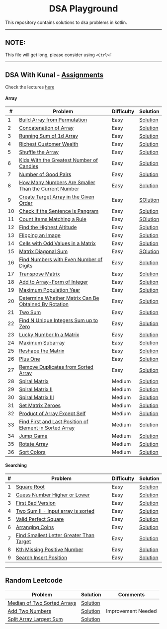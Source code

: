 <h1 align="center">DSA Playground</h1>

This repository contains solutions to dsa problems in kotlin.

---
## NOTE:
This file will get long, please consider using `<Ctrl>F`

---

## DSA With Kunal - [Assignments](https://github.com/kunal-kushwaha/DSA-Bootcamp-Java/tree/main/assignments)
Check the lectures [here](https://github.com/kunal-kushwaha/DSA-Bootcamp-Java)

#### Array
| # | Problem | Difficulty | Solution |
| --- | --- | --- | --- |
| 1 | [Build Array from Permutation](https://leetcode.com/problems/build-array-from-permutation/) | Easy | [Solution](https://github.com/hardiksachan/dsa-playground/blob/main/src/main/kotlin/com/example/leetcode/p1920_build_array_from_permutation/Solution.kt) |
| 2 | [Concatenation of Array](https://leetcode.com/problems/concatenation-of-array/) | Easy | [Solution](https://github.com/hardiksachan/dsa-playground/blob/main/src/main/kotlin/com/example/leetcode/p1929_concatenation_of_array/Solution.kt) |
| 3 | [Running Sum of 1d Array](https://leetcode.com/problems/running-sum-of-1d-array/) | Easy | [Solution](https://github.com/hardiksachan/dsa-playground/blob/main/src/main/kotlin/com/example/leetcode/p1480_running_sum_1d_array/Solution.kt) |
| 4 | [Richest Customer Wealth](https://leetcode.com/problems/richest-customer-wealth/) | Easy | [Solution](https://github.com/hardiksachan/dsa-playground/blob/main/src/main/kotlin/com/example/leetcode/p1672_richest_customer_wealth/Solution.kt) |
| 5 | [Shuffle the Array](https://leetcode.com/problems/shuffle-the-array/) | Easy | [Solution](https://github.com/hardiksachan/dsa-playground/blob/main/src/main/kotlin/com/example/leetcode/p1470_shuffle_the_array/Solution.kt) |
| 6 | [Kids With the Greatest Number of Candies](https://leetcode.com/problems/kids-with-the-greatest-number-of-candies/) | Easy | [Solution](https://github.com/hardiksachan/dsa-playground/blob/main/src/main/kotlin/com/example/leetcode/p1431_kids_with_the_greatest_number_of_candies/Solution.kt) |
| 7 | [Number of Good Pairs](https://leetcode.com/problems/number-of-good-pairs/) | Easy | [Solution](https://github.com/hardiksachan/dsa-playground/blob/main/src/main/kotlin/com/example/leetcode/p1512_number_of_good_pairs/Solution.kt) |
| 8 | [How Many Numbers Are Smaller Than the Current Number](https://leetcode.com/problems/how-many-numbers-are-smaller-than-the-current-number/) | Easy | [Solution](https://github.com/hardiksachan/dsa-playground/blob/main/src/main/kotlin/com/example/leetcode/p1365_how_many_numbers_are_smaller_than_the_current_number/Solution.kt) |
| 9 | [Create Target Array in the Given Order](https://leetcode.com/problems/create-target-array-in-the-given-order/) | Easy | [SOlution](https://github.com/hardiksachan/dsa-playground/tree/main/src/main/kotlin/com/example/leetcode/p1389_create_target_array_in_given_order) |
| 10 | [Check if the Sentence Is Pangram](https://leetcode.com/problems/check-if-the-sentence-is-pangram/) | Easy | [Solution](https://github.com/hardiksachan/dsa-playground/tree/main/src/main/kotlin/com/example/leetcode/p1832_check_if_the_sentence_is_pangram) |
| 11 | [Count Items Matching a Rule](https://leetcode.com/problems/count-items-matching-a-rule/) | Easy | [SOlution](https://github.com/hardiksachan/dsa-playground/blob/main/src/main/kotlin/com/example/leetcode/p1773_count_items_matching_a_rule/Solution.kt) |
| 12 | [Find the Highest Altitude](https://leetcode.com/problems/find-the-highest-altitude/) | Easy | [Solution](https://github.com/hardiksachan/dsa-playground/blob/main/src/main/kotlin/com/example/leetcode/p1732_find_the_highest_altitude/Solution.kt) |
| 13 | [Flipping an Image](https://leetcode.com/problems/flipping-an-image/) | Easy | [Solution](https://github.com/hardiksachan/dsa-playground/tree/main/src/main/kotlin/com/example/leetcode/p0832_flipping_an_image) |
| 14 | [Cells with Odd Values in a Matrix](https://leetcode.com/problems/cells-with-odd-values-in-a-matrix/) | Easy | [Solution](https://github.com/hardiksachan/dsa-playground/blob/main/src/main/kotlin/com/example/leetcode/p1252_cells_with_odd_values_in_a_matrix/Solution.kt) |
| 15 | [Matrix Diagonal Sum](https://leetcode.com/problems/matrix-diagonal-sum/) | Easy | [SOlution](https://github.com/hardiksachan/dsa-playground/blob/main/src/main/kotlin/com/example/leetcode/p1572_matrix_diagonal_sum/Solution.kt) |
| 16 | [Find Numbers with Even Number of Digits](https://leetcode.com/problems/find-numbers-with-even-number-of-digits/) | Easy | [Solution](https://github.com/hardiksachan/dsa-playground/blob/main/src/main/kotlin/com/example/leetcode/p1295_find_numbers_with_even_number_of_digits/Solution.kt) |
| 17 | [Transpose Matrix](https://leetcode.com/problems/transpose-matrix/) | Easy | [Solution](https://github.com/hardiksachan/dsa-playground/blob/main/src/main/kotlin/com/example/leetcode/p0867_transpose_matrix/Solution.kt) |
| 18 | [Add to Array-Form of Integer](https://leetcode.com/problems/add-to-array-form-of-integer/) | Easy | [Solution](https://github.com/hardiksachan/dsa-playground/blob/main/src/main/kotlin/com/example/leetcode/p0989_add_to_array_form_of_integer/Solution.kt) |
| 19 | [Maximum Population Year](https://leetcode.com/problems/maximum-population-year/) | Easy | [Solution](https://github.com/hardiksachan/dsa-playground/blob/main/src/main/kotlin/com/example/leetcode/p1854_maximum_population_year/Solution.kt) |
| 20 | [Determine Whether Matrix Can Be Obtained By Rotation](https://leetcode.com/problems/determine-whether-matrix-can-be-obtained-by-rotation/) | Easy | [Solution](https://github.com/hardiksachan/dsa-playground/blob/main/src/main/kotlin/com/example/leetcode/p1886_determine_whether_matrix_can_be_obtained_by_rotation/Solution.kt) |
| 21 | [Two Sum](https://leetcode.com/problems/two-sum/) | Easy | [Solution](https://github.com/hardiksachan/dsa-playground/blob/main/src/main/kotlin/com/example/leetcode/p0001_two_sum/Solution.kt) |
| 22 | [Find N Unique Integers Sum up to Zero](https://leetcode.com/problems/find-n-unique-integers-sum-up-to-zero/) | Easy | [Solution](https://github.com/hardiksachan/dsa-playground/blob/main/src/main/kotlin/com/example/leetcode/p1304_find_n_unique_integers_sum_up_to_zero/Solution.kt) |
| 23 | [Lucky Number In a Matrix](https://leetcode.com/problems/lucky-numbers-in-a-matrix/) | Easy | [Solution](https://github.com/hardiksachan/dsa-playground/blob/main/src/main/kotlin/com/example/leetcode/p1380_lucky_number_in_a_matrix/Solution.kt) |
| 24 | [Maximum Subarray](https://leetcode.com/problems/maximum-subarray/) | Easy | [Solution](https://github.com/hardiksachan/dsa-playground/blob/main/src/main/kotlin/com/example/leetcode/p0053_maximum_subarray/Solution.kt) |
| 25 | [Reshape the Matrix](https://leetcode.com/problems/reshape-the-matrix/) | Easy | [Solution](https://github.com/hardiksachan/dsa-playground/blob/main/src/main/kotlin/com/example/leetcode/p0566_reshape_the_matrix/Solution.kt) |
| 26 | [Plus One](https://leetcode.com/problems/plus-one/) | Easy | [Solution](https://github.com/hardiksachan/dsa-playground/blob/main/src/main/kotlin/com/example/leetcode/p0066_plus_one/Solution.kt) |
| 27 | [Remove Duplicates from Sorted Array](https://leetcode.com/problems/remove-duplicates-from-sorted-array/) | Easy | [Solution](https://github.com/hardiksachan/dsa-playground/blob/main/src/main/kotlin/com/example/leetcode/p0026_remove_duplicates_from_sorted_array/Solution.kt) |
| 28 | [Spiral Matrix](https://leetcode.com/problems/spiral-matrix/) | Medium | [Solution](https://github.com/hardiksachan/dsa-playground/blob/main/src/main/kotlin/com/example/leetcode/p0054_spiral_matrix/Solution.kt) |
| 29 | [Spiral Matrix II](https://leetcode.com/problems/spiral-matrix-ii/) | Medium | [Solution](https://github.com/hardiksachan/dsa-playground/blob/main/src/main/kotlin/com/example/leetcode/p0059_spiral_matrix_ii/Solution.kt) |
| 30 | [Spiral Matrix III](https://leetcode.com/problems/spiral-matrix-iii/) | Medium | [Solution](https://github.com/hardiksachan/dsa-playground/blob/main/src/main/kotlin/com/example/leetcode/p0885_spiral_matrix_iii/Solution.kt) |
| 31 | [Set Matrix Zeroes](https://leetcode.com/problems/set-matrix-zeroes/) | Medium | [Solution](https://github.com/hardiksachan/dsa-playground/blob/main/src/main/kotlin/com/example/leetcode/p0073_set_matrix_zeroes/Solution.kt) |
| 32 | [Product of Array Except Self](https://leetcode.com/problems/product-of-array-except-self/) | Medium | [Solution](https://github.com/hardiksachan/dsa-playground/blob/main/src/main/kotlin/com/example/leetcode/p0238_product_of_array_except_self/Solution.kt) |
| 33 | [Find First and Last Position of Element in Sorted Array](https://leetcode.com/problems/find-first-and-last-position-of-element-in-sorted-array/) | Medium | [Solution](https://github.com/hardiksachan/dsa-playground/blob/main/src/main/kotlin/com/example/leetcode/p0034_find_first_and_last_position_of_element_in_sorted_array/Solution.kt) |
| 34 | [Jump Game](https://leetcode.com/problems/jump-game/) | Medium | [Solution](https://github.com/hardiksachan/dsa-playground/blob/main/src/main/kotlin/com/example/leetcode/p0055_jump_game/Solution.kt) |
| 35 | [Rotate Array](https://leetcode.com/problems/rotate-array/) | Medium | [Solution](https://github.com/hardiksachan/dsa-playground/blob/main/src/main/kotlin/com/example/leetcode/p0189_rotate_array/Solution.kt) |
| 36 | [Sort Colors](https://leetcode.com/problems/sort-colors/) | Medium | [Solution](https://github.com/hardiksachan/dsa-playground/tree/main/src/main/kotlin/com/example/leetcode/p0075_sort_colors) |


#### Searching
| # | Problem | Difficulty | Solution |
| --- | --- | --- | --- |
| 1 | [Square Root](https://leetcode.com/problems/sqrtx/) | Easy | [Solution](https://github.com/hardiksachan/dsa-playground/blob/main/src/main/kotlin/com/example/leetcode/p0069_sqrt_x/Solution.kt) |
| 2 | [Guess Number Higher or Lower](https://leetcode.com/problems/guess-number-higher-or-lower/) | Easy | [Solution](https://github.com/hardiksachan/dsa-playground/blob/main/src/main/kotlin/com/example/leetcode/p0374_guess_number_higher_or_lower/Solution.kt) |
| 3 | [First Bad Version](https://leetcode.com/problems/first-bad-version/) | Easy | [Solution](https://github.com/hardiksachan/dsa-playground/blob/main/src/main/kotlin/com/example/leetcode/p0278_first_bad_version/Solution.kt) |
| 4 | [Two Sum II - Input array is sorted](https://leetcode.com/problems/two-sum-ii-input-array-is-sorted/submissions/) | Easy | [Solution](https://github.com/hardiksachan/dsa-playground/blob/main/src/main/kotlin/com/example/leetcode/p0167_two_sum_ii/Solution.kt) |
| 5 | [Valid Perfect Square](https://leetcode.com/problems/valid-perfect-square/) | Easy | [Solution](https://github.com/hardiksachan/dsa-playground/blob/main/src/main/kotlin/com/example/leetcode/p0367_valid_perfect_square/Solution.kt) |
| 6 | [Arranging Coins](https://leetcode.com/problems/arranging-coins/) | Easy | [Solution](https://github.com/hardiksachan/dsa-playground/blob/main/src/main/kotlin/com/example/leetcode/p0441_arranging_coins/Solution.kt) |
| 7 | [Find Smallest Letter Greater Than Target](https://leetcode.com/problems/find-smallest-letter-greater-than-target/) | Easy | [Solution](https://github.com/hardiksachan/dsa-playground/blob/main/src/main/kotlin/com/example/leetcode/p0744_find_smalles_letter_greater_than_target/Solution.kt) |
| 8 | [Kth Missing Positive Number](https://leetcode.com/problems/kth-missing-positive-number/) | Easy | [Solution](https://github.com/hardiksachan/dsa-playground/blob/main/src/main/kotlin/com/example/leetcode/p1539_kth_missing_positive_number/Solution.kt) |
| 9 | [Search Insert Position](https://leetcode.com/problems/search-insert-position/) | Easy | [Solution](https://github.com/hardiksachan/dsa-playground/blob/main/src/main/kotlin/com/example/leetcode/p0035_search_insert_position/Solution.kt) |


---

## Random Leetcode

| Problem | Solution | Comments |
| --- | --- | --- |
| [Median of Two Sorted Arrays](https://leetcode.com/problems/median-of-two-sorted-arrays/) | [Solution](https://github.com/hardiksachan/dsa-playground/blob/main/src/main/kotlin/com/example/leetcode/median_of_two_sorted_arrays/Solution.kt) |  |
| [Add Two Numbers](https://leetcode.com/problems/add-two-numbers/) | [Solution](https://github.com/hardiksachan/dsa-playground/blob/main/src/main/kotlin/com/example/leetcode/add_two_numbers/Solution.kt) | Improvement Needed |
| [Split Array Largest Sum](https://leetcode.com/problems/split-array-largest-sum/) | [Solution](https://github.com/hardiksachan/dsa-playground/tree/main/src/main/kotlin/com/example/leetcode/p0410_split_array_largest_sum/Solution.kt) |  |